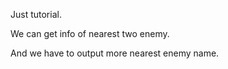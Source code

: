 Just tutorial.

We can get info of nearest two enemy.

And we have to output more nearest enemy name.